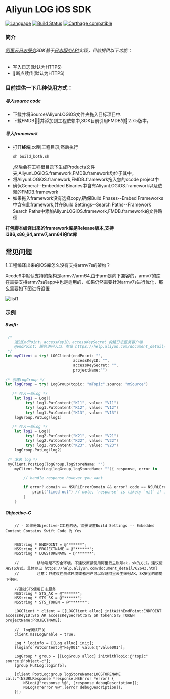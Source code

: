 # Aliyun LOG iOS SDK
[![Language](https://img.shields.io/badge/swift-3.0-orange.svg)](http://swift.org)
[![Build Status](https://travis-ci.org/aliyun/aliyun-log-ios-sdk.svg?branch=master)](https://github.com/aliyun/aliyun-log-ios-sdk)
[![Carthage compatible](https://img.shields.io/badge/Carthage-compatible-4BC51D.svg?style=flat)](https://github.com/Carthage/Carthage)
### 简介
###### [阿里云日志服务](https://www.aliyun.com/product/sls/)SDK基于[日志服务API](https://help.aliyun.com/document_detail/29007.html?spm=5176.55536.224569.9.2rvzUk)实现，目前提供以下功能：
  - 写入日志(默认为HTTPS)
  - 断点续传(默认为HTTPS)
  
### 目前提供一下几种使用方式：



##### 导入source code
 - 下载并将Source/AliyunLOGiOS文件夹拖入目标项目中.
 - 下载FMDB并添加到工程依赖中,SDK目前引用FMDB的2.7.5版本。

##### 导入framework

 - 打开**终端**,cd到工程目录,然后执行
   ```
   sh build_both.sh
   ```
   ,然后会在工程根目录下生成Products文件夹,AliyunLOGiOS.framework,FMDB.framework均位于其中。
 - 将AliyunLOGiOS.framework,FMDB.framework拖入您的xcode project中
 - 确保General--Embedded Binaries中含有AliyunLOGiOS.framework以及依赖的FMDB.framework
 - 如果拖入framework没有选择copy,确保Build Phases--Embed Frameworks中含有此framework,并在Build Settings--Search Paths--Framework Search Paths中添加AliyunLOGiOS.framework,FMDB.framework的文件路径
 
 **打包脚本编译出来的framework库是Release版本,支持i386,x86_64,armv7,arm64的fat库**

## 常见问题

1.工程编译出来的iOS库怎么没有支持armv7s的架构？

​	Xcode9中默认支持的架构是armv7/arm64,由于arm是向下兼容的，armv7的库在需要支持armv7s的app中也是适用的，如果仍然需要针对armv7s进行优化，那么需要如下图进行设置

![list1](https://github.com/aliyun/aliyun-oss-ios-sdk/blob/master/Images/list1.png)

### 示例

##### Swift:

``` swift
 /*
    通过EndPoint、accessKeyID、accessKeySecret 构建日志服务客户端
    @endPoint: 服务访问入口，参见 https://help.aliyun.com/document_detail/29008.html
 */
let myClient = try! LOGClient(endPoint: "",
                              accessKeyID: "",
                              accessKeySecret: "",
                              projectName:"")
        
/* 创建logGroup */
let logGroup = try! LogGroup(topic: "mTopic",source: "mSource")
        
   /* 存入一条log */
    let log1 = Log()
     	 try! log1.PutContent("K11", value: "V11")
         try! log1.PutContent("K12", value: "V12")
         try! log1.PutContent("K13", value: "V13")
    logGroup.PutLog(log1)
        
   /* 存入一条log */
    let log2 = Log()
     	 try! log2.PutContent("K21", value: "V21")
         try! log2.PutContent("K22", value: "V22")
         try! log2.PutContent("K23", value: "V23")
    logGroup.PutLog(log2)
        
 /* 发送 log */
 myClient.PostLog(logGroup,logStoreName: "")
    myClient.PostLog(logGroup,logStoreName: ""){ response, error in

        // handle response however you want

        if error?.domain == NSURLErrorDomain && error?.code == NSURLErrorTimedOut {
            print("timed out") // note, `response` is likely `nil` if it timed out
        }
    }
```


##### Objective-C
``` OC
	// - 如果是Objective-C工程的话，需要设置Build Settings -- Embedded Content Contains Swift Code 为 Yes


    NSString * ENDPOINT = @"******";
    NSString * PROJECTNAME = @"******";
    NSString * LOGSTORENAME = @"******";
    
    //        移动端是不安全环境，不建议直接使用阿里云主账号ak，sk的方式。建议使用STS方式。具体参见 https://help.aliyun.com/document_detail/62643.html
    //        注意：只建议在测试环境或者用户可以保证阿里云主账号AK，SK安全的前提下使用。
    
    //通过STS使用日志服务
    NSString * STS_AK = @"******";
    NSString * STS_SK = @"******";
    NSString * STS_TOKEN = @"******";
    
    LOGClient * client = [[LOGClient alloc] initWithEndPoint:ENDPOINT accessKeyID:STS_AK accessKeySecret:STS_SK token:STS_TOKEN projectName:PROJECTNAME];
    
    //  log调试开关
    client.mIsLogEnable = true;
    
    Log * loginfo = [[Log alloc] init];
    [loginfo PutContent:@"key001" value:@"value001"];
    
    LogGroup * group = [[LogGroup alloc] initWithTopic:@"topic" source:@"object-c"];
    [group PutLog:loginfo];
    
    [client PostLog:group logStoreName:LOGSTORENAME call:^(NSURLResponse *response,NSError *error) {
        NSLog(@"response %@", [response debugDescription]);
        NSLog(@"error %@",[error debugDescription]);
    }];

```

